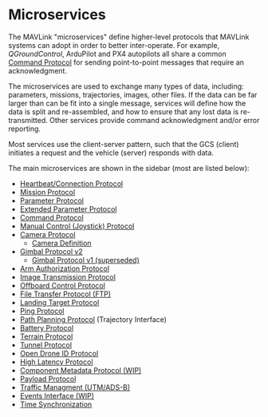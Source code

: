 # Microservices

The MAVLink "microservices" define higher-level protocols that MAVLink systems can adopt in order to better inter-operate.
For example, *QGroundControl*, ArduPilot and PX4 autopilots all share a common [Command Protocol](../services/command.md) for sending point-to-point messages that require an acknowledgment.

The microservices are used to exchange many types of data, including: parameters, missions, trajectories, images, other files.
If the data can be far larger than can be fit into a single message, services will define how the data is split and re-assembled, and how to ensure that any lost data is re-transmitted.
Other services provide command acknowledgment and/or error reporting.

Most services use the client-server pattern, such that the GCS (client) initiates a request and the vehicle (server) responds with data.

The main microservices are shown in the sidebar (most are listed below):

* [Heartbeat/Connection Protocol](../services/heartbeat.md)
* [Mission Protocol](../services/mission.md)
* [Parameter Protocol](../services/parameter.md)
* [Extended Parameter Protocol](../services/parameter_ext.md)
* [Command Protocol](../services/command.md)
* [Manual Control (Joystick) Protocol](../services/manual_control.md)
* [Camera Protocol](../services/camera.md)
  * [Camera Definition](../services/camera_def.md)
* [Gimbal Protocol v2](../services/gimbal_v2.md)
  * [Gimbal Protocol v1 (superseded)](../services/gimbal.md)
* [Arm Authorization Protocol](../services/arm_authorization.md)
* [Image Transmission Protocol](../services/image_transmission.md)
* [Offboard Control Protocol](../services/offboard_control.md)
* [File Transfer Protocol (FTP)](../services/ftp.md)
* [Landing Target Protocol](../services/landing_target.md)
* [Ping Protocol](../services/ping.md)
* [Path Planning Protocol](../services/trajectory.md) (Trajectory Interface)
* [Battery Protocol](../services/battery.md)
* [Terrain Protocol](../services/terrain.md)
* [Tunnel Protocol](../services/tunnel.md)
* [Open Drone ID Protocol](../services/opendroneid.md)
* [High Latency Protocol](../services/high_latency.md)
* [Component Metadata Protocol (WIP)](../services/component_information.md)
* [Payload Protocol](../services/payload.md)
* [Traffic Managment (UTM/ADS-B)](../services/traffic_management.md)
* [Events Interface (WIP)](../services/events.md)
* [Time Synchronization](../services/timesync.md)
